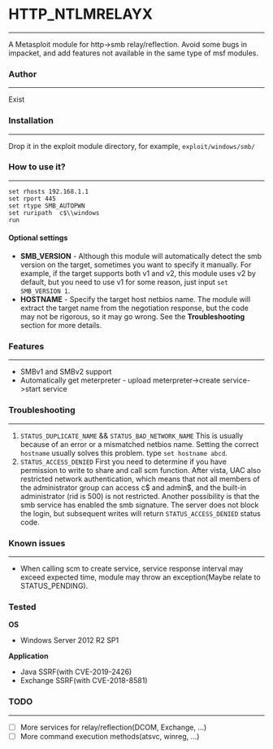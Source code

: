 # HTTP_NTLMRELAYX

-----

A Metasploit module for http->smb relay/reflection.
Avoid some bugs in impacket, and add features not available in the same type of msf modules.

### Author

----
Exist

### Installation

------

Drop it in the exploit module directory, for example,  `exploit/windows/smb/`

### How to use it?

----


```
set rhosts 192.168.1.1
set rport 445
set rtype SMB_AUTOPWN
set ruripath  c$\\windows
run
```

#### Optional settings
* **SMB_VERSION** - Although this module will automatically detect the smb version on the target, sometimes you want to specify it manually. For example, if the target supports both v1 and v2,  this module uses v2 by default, but you need to use v1 for some reason, just input `set SMB_VERSION 1`.
* **HOSTNAME** - Specify the target host netbios name. The module will extract the target name from the negotiation response, but the code may not be rigorous, so it may go wrong. See the **Troubleshooting** section for more details.

### Features

-----
* SMBv1 and SMBv2 support
* Automatically get meterpreter - upload meterpreter->create service->start service

### Troubleshooting

-----

1. `STATUS_DUPLICATE_NAME` && `STATUS_BAD_NETWORK_NAME`
This is usually because of an error or a mismatched netbios name. Setting the correct `hostname` usually solves this problem. type `set hostname abcd`.
2. `STATUS_ACCESS_DENIED`
First you need to determine if you have permission to write to share and call scm function. After vista, UAC also restricted network authentication, which means that not all members of the administrator group can access c\$ and admin\$, and the built-in administrator (rid is 500) is not restricted.
Another possibility is that the smb service has enabled the smb signature. The server does not block the login, but subsequent writes will return `STATUS_ACCESS_DENIED` status code.

### Known issues

-----
* When calling scm to create service,  service response interval may exceed expected time, module may throw an exception(Maybe relate to STATUS_PENDING).

### Tested
**OS**
* Windows Server 2012 R2 SP1 

**Application**
* Java SSRF(with CVE-2019-2426)
* Exchange SSRF(with CVE-2018-8581)

### TODO

-----

- [ ] More services for relay/reflection(DCOM, Exchange, ...)
- [ ] More command execution methods(atsvc, winreg, ...)
